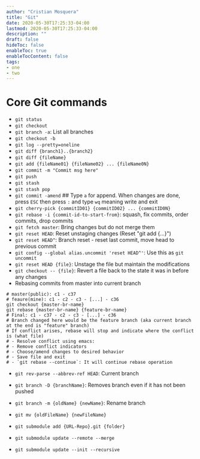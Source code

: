 ```yaml
---
author: "Cristian Mosquera"
title: "Git"
date: 2020-05-30T17:25:33-04:00
lastmod: 2020-05-30T17:25:33-04:00
description: ""
draft: false
hideToc: false
enableToc: true
enableTocContent: false
tags: 
- one
- two
---
```


# Core Git commands

* `git status`
* `git checkout`
* `git branch -a`: List all branches
* `git checkout -b`
* `git log --pretty=oneline`
* `git diff {branch1}..{branch2}`
* `git diff {fileName}`
* `git add {fileName01} {fileName02} ... {fileName0N}`
* `git commit -m "Commit msg here"`
* `git push `
* `git stash`
* `git stash pop`
* `git commit -amend` ## Type `a` for append. When changes are done, press `ESC` then press `:` and type `wq` meaning write and exit
* `git cherry-pick {commitID01} {commitID02} ... {commitID0N}`
* `git rebase -i {commit-id-to-start-from}`: squash, fix commits, order commits, drop commits
* `git fetch master`: Bring changes but do not merge them
* `git reset HEAD`: Reset unstaging changes (Reset "git add {...}")
* `git reset HEAD^`: Branch reset - reset last commit, move head to previous commit
* `git config --global alias.uncommit 'reset HEAD^'`: Use this as `git uncommit`
* `git reset HEAD {file}`: Unstage the file but maintain the modifications
* `git checkout -- {file}`: Revert a file back to the state it was in before any changes
* Rebasing commits from master into current branch
```
# master(public): c1 - c37
# feaure(mine): c1 - c2 - c3 - [...] - c36
git checkout {master-br-name}
git rebase {master-br-name} {feature-br-name}
# Final: c1 - c37 - c2 - c3 - [...] - c36
# Branch changed here would be the feature branch (aka current branch at the end is "feature" branch)  
# If conflict arises, rebase will stop and indicate where the conflict is (what file)
# - Resolve conflict using emacs:
# - Remove conflict indicators
# - Choose/amend changes to desired behavior
# - Save file and exit
# - `git rebase --continue`: It will continue rebase operation
```

* `git rev-parse --abbrev-ref HEAD`: Current branch
* `git branch -D {branchName}`:  Removes branch even if it has not been pushed
* `git branch -m {oldName} {newName}`: Rename branch
* `git mv {oldFileName} {newFileName}`

* `git submodule add {URL-Repo}.git {folder}`
* `git submodule update --remote --merge`
* `git submodule update --init --recursive`